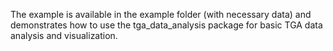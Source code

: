The example is available in the example folder (with necessary data) and demonstrates how to use the tga_data_analysis package for basic TGA data analysis and visualization.
